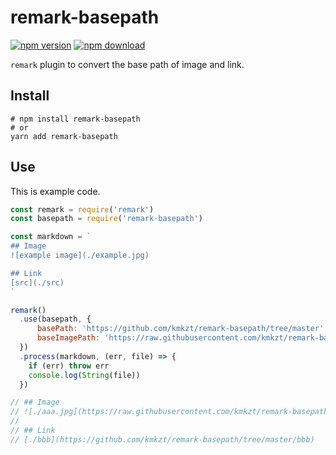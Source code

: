 # remark-basepath

[![npm version](https://img.shields.io/npm/v/remark-basepath/latest.svg)](https://www.npmjs.com/package/remark-basepath) [![npm download](https://img.shields.io/npm/dm/remark-basepath.svg)](https://www.npmjs.com/package/remark-basepath)

`remark` plugin to convert the base path of image and link.

## Install

```
# npm install remark-basepath
# or
yarn add remark-basepath
```

## Use

This is example code.

```js
const remark = require('remark')
const basepath = require('remark-basepath')

const markdown = `
## Image
![example image](./example.jpg)

## Link
[src](./src)
`

remark()
  .use(basepath, {
      basePath: 'https://github.com/kmkzt/remark-basepath/tree/master'
      baseImagePath: 'https://raw.githubusercontent.com/kmkzt/remark-basepath/master'
  })
  .process(markdown, (err, file) => {
    if (err) throw err
    console.log(String(file))
  })

// ## Image
// ![./aaa.jpg](https://raw.githubusercontent.com/kmkzt/remark-basepath/master/aaa.jpg)
// 
// ## Link
// [./bbb](https://github.com/kmkzt/remark-basepath/tree/master/bbb)
```
